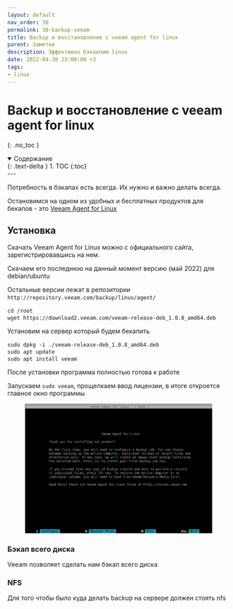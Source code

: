 ```yaml
---
layout: default
nav_order: 30
permalink: 30-backup-veeam
title: Backup и восстановление с veeam agent for linux
parent: Заметки
description: Эффективно бэкакпим linux
date: 2022-04-30 23:00:00 +3
tags:
- linux
---
```


# Backup и восстановление с veeam agent for linux
{: .no_toc }

<details open markdown="block">
  <summary>
    Содержание
  </summary>
  {: .text-delta }
1. TOC
{:toc}
</details>
---

Потребность в бэкапах есть всегда. Их нужно и важно делать всегда.

Остановимся на одном из удобных и бесплатных продуктов для бекапов - это [Veeam Agent for Linux](https://www.veeam.com/ru/linux-backup-free-download.html)

## Установка

Скачать Veeam Agent for Linux можно с официального сайта, зарегистрировавшись на нем.

Скачаем его последнюю на данный момент версию (май 2022) для debian/ubuntu

Остальные версии лежат в репозитории `http://repository.veeam.com/backup/linux/agent/`

```shell
cd /root
wget https://download2.veeam.com/veeam-release-deb_1.0.8_amd64.deb
```

Установим на сервер который будем бекапить

```shell
sudo dpkg -i ./veeam-release-deb_1.0.8_amd64.deb 
sudo apt update
sudo apt install veeam
```

После установки программа полностью готова к работе

Запускаем `sudo veeam`, прощелкаем ввод лицензии, в итоге откроется главное окно программы

<figure>
  <img src="/assets/images/notes/30/main_page.png" alt="veeam main page"  data-action="zoom">
</figure>

### Бэкап всего диска

Veeam позволяет сделать нам бэкап всего диска

### NFS

Для того чтобы было куда делать backup на сервере должен стоять nfs